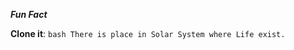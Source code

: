 ***Fun Fact*** 

**Clone it**: 
    ```bash
    There is place in Solar System where Life exist.
    ```

